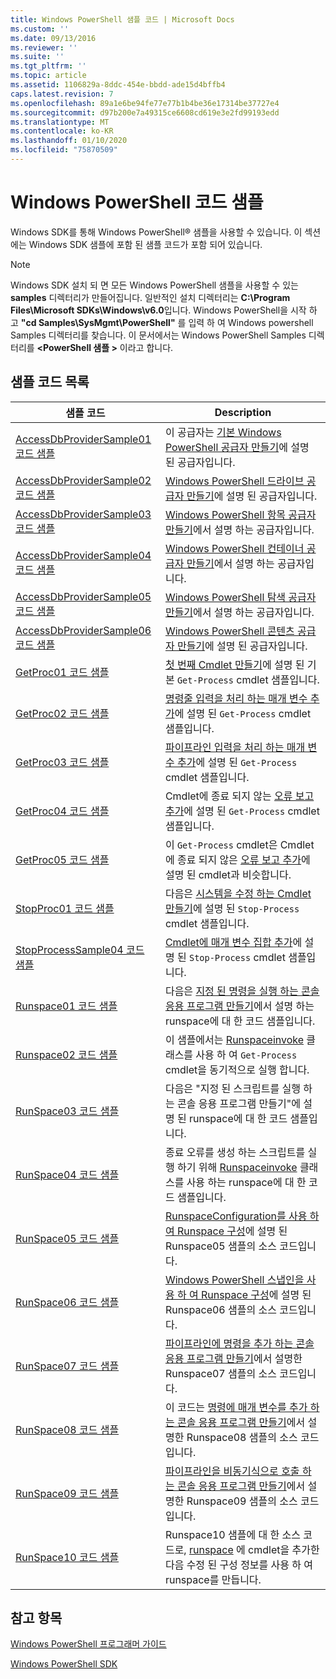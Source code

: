 ```yaml
---
title: Windows PowerShell 샘플 코드 | Microsoft Docs
ms.custom: ''
ms.date: 09/13/2016
ms.reviewer: ''
ms.suite: ''
ms.tgt_pltfrm: ''
ms.topic: article
ms.assetid: 1106829a-8ddc-454e-bbdd-ade15d4bffb4
caps.latest.revision: 7
ms.openlocfilehash: 89a1e6be94fe77e77b1b4be36e17314be37727e4
ms.sourcegitcommit: d97b200e7a49315ce6608cd619e3e2fd99193edd
ms.translationtype: MT
ms.contentlocale: ko-KR
ms.lasthandoff: 01/10/2020
ms.locfileid: "75870509"
---
```

# <a name="windows-powershell-sample-code"></a>Windows PowerShell 코드 샘플

Windows SDK를 통해 Windows PowerShell® 샘플을 사용할 수 있습니다. 이 섹션에는 Windows SDK 샘플에 포함 된 샘플 코드가 포함 되어 있습니다.

> [!NOTE]
> Windows SDK 설치 되 면 모든 Windows PowerShell 샘플을 사용할 수 있는 **samples** 디렉터리가 만들어집니다. 일반적인 설치 디렉터리는 **C:\Program Files\Microsoft SDKs\Windows\v6.0**입니다. Windows PowerShell을 시작 하 고 **"cd Samples\SysMgmt\PowerShell"** 를 입력 하 여 Windows powershell Samples 디렉터리를 찾습니다. 이 문서에서는 Windows PowerShell Samples 디렉터리를 **\<PowerShell 샘플 >** 이라고 합니다.

## <a name="sample-code-listing"></a>샘플 코드 목록

|                                    샘플 코드                                    |                                                                                                                                           Description                                                                                                                                           |
| --------------------------------------------------------------------------------- | ----------------------------------------------------------------------------------------------------------------------------------------------------------------------------------------------------------------------------------------------------------------------------------------------- |
| [AccessDbProviderSample01 코드 샘플](./accessdbprovidersample01-code-sample.md) | 이 공급자는 [기본 Windows PowerShell 공급자 만들기](./creating-a-basic-windows-powershell-provider.md)에 설명 된 공급자입니다.                                                                                                                                                            |
| [AccessDbProviderSample02 코드 샘플](./accessdbprovidersample02-code-sample.md) | [Windows PowerShell 드라이브 공급자 만들기](./creating-a-windows-powershell-drive-provider.md)에 설명 된 공급자입니다.                                                                                                                                                            |
| [AccessDbProviderSample03 코드 샘플](./accessdbprovidersample03-code-sample.md) | [Windows PowerShell 항목 공급자 만들기](./creating-a-windows-powershell-item-provider.md)에서 설명 하는 공급자입니다.                                                                                                                                                              |
| [AccessDbProviderSample04 코드 샘플](./accessdbprovidersample04-code-sample.md) | [Windows PowerShell 컨테이너 공급자 만들기](./creating-a-windows-powershell-container-provider.md)에서 설명 하는 공급자입니다.                                                                                                                                                    |
| [AccessDbProviderSample05 코드 샘플](./accessdbprovidersample05-code-sample.md) | [Windows PowerShell 탐색 공급자 만들기](./creating-a-windows-powershell-navigation-provider.md)에서 설명 하는 공급자입니다.                                                                                                                                                  |
| [AccessDbProviderSample06 코드 샘플](./accessdbprovidersample06-code-sample.md) | [Windows PowerShell 콘텐츠 공급자 만들기](./creating-a-windows-powershell-content-provider.md)에 설명 된 공급자입니다.                                                                                                                                                        |
| [GetProc01 코드 샘플](./getproc01-code-samples.md)                             | [첫 번째 Cmdlet 만들기](../cmdlet/creating-a-cmdlet-without-parameters.md)에 설명 된 기본 `Get-Process` cmdlet 샘플입니다.                                                                                                                                                     |
| [GetProc02 코드 샘플](./getproc02-code-samples.md)                             | [명령줄 입력을 처리 하는 매개 변수 추가](../cmdlet/adding-parameters-that-process-command-line-input.md)에 설명 된 `Get-Process` cmdlet 샘플입니다.                                                                                                                       |
| [GetProc03 코드 샘플](./getproc03-code-samples.md)                             | [파이프라인 입력을 처리 하는 매개 변수 추가](../cmdlet/adding-parameters-that-process-pipeline-input.md)에 설명 된 `Get-Process` cmdlet 샘플입니다.                                                                                                                               |
| [GetProc04 코드 샘플](./getproc04-code-samples.md)                             | Cmdlet에 종료 되지 않는 [오류 보고 추가](../cmdlet/adding-non-terminating-error-reporting-to-your-cmdlet.md)에 설명 된 `Get-Process` cmdlet 샘플입니다.                                                                                                                |
| [GetProc05 코드 샘플](./getproc05-code-samples.md)                             | 이 `Get-Process` cmdlet은 Cmdlet에 종료 되지 않은 [오류 보고 추가](../cmdlet/adding-non-terminating-error-reporting-to-your-cmdlet.md)에 설명 된 cmdlet과 비슷합니다.                                                                                                     |
| [StopProc01 코드 샘플](./stopproc01-code-samples.md)                           | 다음은 [시스템을 수정 하는 Cmdlet 만들기](../cmdlet/creating-a-cmdlet-that-modifies-the-system.md)에 설명 된 `Stop-Process` cmdlet 샘플입니다.                                                                                                                                    |
| [StopProcessSample04 코드 샘플](./stopprocesssample04-code-samples.md)         | [Cmdlet에 매개 변수 집합 추가](../cmdlet/adding-parameter-sets-to-a-cmdlet.md)에 설명 된 `Stop-Process` cmdlet 샘플입니다.                                                                                                                                                      |
| [Runspace01 코드 샘플](./runspace01-code-samples.md)                           | 다음은 [지정 된 명령을 실행 하는 콘솔 응용 프로그램 만들기](/dotnet/csharp/programming-guide/inside-a-program/hello-world-your-first-program)에서 설명 하는 runspace에 대 한 코드 샘플입니다.                                                                                      |
| [Runspace02 코드 샘플](./runspace02-code-samples.md)                           | 이 샘플에서는 [Runspaceinvoke](/dotnet/api/System.Management.Automation.RunspaceInvoke) 클래스를 사용 하 여 `Get-Process` cmdlet을 동기적으로 실행 합니다.                                                                                                            |
| [RunSpace03 코드 샘플](./runspace03-code-samples.md)                           | 다음은 "지정 된 스크립트를 실행 하는 콘솔 응용 프로그램 만들기"에 설명 된 runspace에 대 한 코드 샘플입니다.                                                                                                                                                                         |
| [RunSpace04 코드 샘플](./runspace04-code-samples.md)                           | 종료 오류를 생성 하는 스크립트를 실행 하기 위해 [Runspaceinvoke](/dotnet/api/System.Management.Automation.RunspaceInvoke) 클래스를 사용 하는 runspace에 대 한 코드 샘플입니다.                                                                         |
| [RunSpace05 코드 샘플](./runspace05-code-sample.md)                             | [RunspaceConfiguration를 사용 하 여 Runspace 구성](https://msdn.microsoft.com/42681d19-2d05-4975-befd-afb1990e79b2)에 설명 된 Runspace05 샘플의 소스 코드입니다.                                                                                                           |
| [RunSpace06 코드 샘플](./runspace06-code-sample.md)                             | [Windows PowerShell 스냅인을 사용 하 여 Runspace 구성](https://msdn.microsoft.com/a7289ee8-9732-49ee-91c7-d533e9538b83)에 설명 된 Runspace06 샘플의 소스 코드입니다.                                                                                                    |
| [RunSpace07 코드 샘플](./runspace07-code-sample.md)                             | [파이프라인에 명령을 추가 하는 콘솔 응용 프로그램 만들기](https://msdn.microsoft.com/01eb7808-e97b-4905-80be-9e2fa38c262e)에서 설명한 Runspace07 샘플의 소스 코드입니다.                                                                                              |
| [RunSpace08 코드 샘플](./runspace08-code-sample.md)                             | 이 코드는 [명령에 매개 변수를 추가 하는 콘솔 응용 프로그램 만들기](https://msdn.microsoft.com/848b2b46-60f1-4a86-b448-cfc7c0cccfba)에서 설명한 Runspace08 샘플의 소스 코드입니다.                                                                                             |
| [RunSpace09 코드 샘플](./runspace09-code-sample.md)                             | [파이프라인을 비동기식으로 호출 하는 콘솔 응용 프로그램 만들기](https://msdn.microsoft.com/198c1c94-2a06-457e-93ce-c0d910618e47)에서 설명한 Runspace09 샘플의 소스 코드입니다.                                                                                        |
| [RunSpace10 코드 샘플](./runspace10-code-sample.md)                             | Runspace10 샘플에 대 한 소스 코드로, [runspace](/dotnet/api/System.Management.Automation.Runspaces.RunspaceConfiguration) 에 cmdlet을 추가한 다음 수정 된 구성 정보를 사용 하 여 runspace를 만듭니다. |

## <a name="see-also"></a>참고 항목

[Windows PowerShell 프로그래머 가이드](./windows-powershell-programmer-s-guide.md)

[Windows PowerShell SDK](../windows-powershell-reference.md)